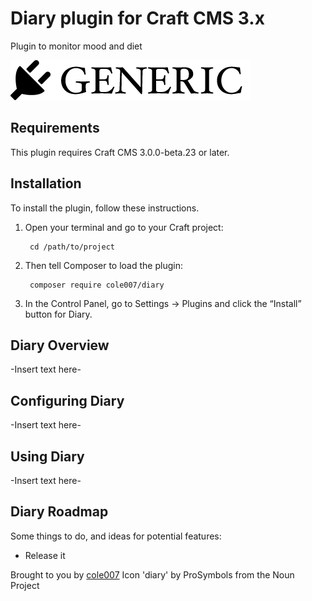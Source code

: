 # Diary plugin for Craft CMS 3.x

Plugin to monitor mood and diet

![Screenshot](resources/img/plugin-logo.png)

## Requirements

This plugin requires Craft CMS 3.0.0-beta.23 or later.

## Installation

To install the plugin, follow these instructions.

1. Open your terminal and go to your Craft project:

        cd /path/to/project

2. Then tell Composer to load the plugin:

        composer require cole007/diary

3. In the Control Panel, go to Settings → Plugins and click the “Install” button for Diary.

## Diary Overview

-Insert text here-

## Configuring Diary

-Insert text here-

## Using Diary

-Insert text here-

## Diary Roadmap

Some things to do, and ideas for potential features:

* Release it

Brought to you by [cole007](http://cole007.net)
Icon 'diary' by ProSymbols from the Noun Project
